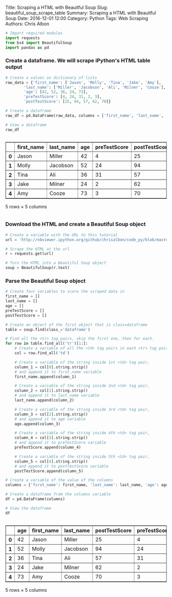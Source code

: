 Title: Scraping a HTML with Beauitful Soup
Slug: beautiful_soup_scrape_table
Summary: Scraping a HTML with Beauitful Soup
Date: 2016-12-01 12:00
Category: Python
Tags: Web Scraping
Authors: Chris Albon




```python
# Import required modules
import requests
from bs4 import BeautifulSoup
import pandas as pd
```

### Create a dataframe. We will scrape iPython's HTML table output


```python
# Create a values as dictionary of lists
raw_data = {'first_name': ['Jason', 'Molly', 'Tina', 'Jake', 'Amy'],
        'last_name': ['Miller', 'Jacobson', 'Ali', 'Milner', 'Cooze'],
        'age': [42, 52, 36, 24, 73],
        'preTestScore': [4, 24, 31, 2, 3],
        'postTestScore': [25, 94, 57, 62, 70]}

# Create a dataframe
raw_df = pd.DataFrame(raw_data, columns = ['first_name', 'last_name', 'age', 'preTestScore', 'postTestScore'])

# View a dataframe
raw_df
```




<div style="max-height:1000px;max-width:1500px;overflow:auto;">
<table border="1" class="dataframe">
  <thead>
    <tr style="text-align: right;">
      <th></th>
      <th>first_name</th>
      <th>last_name</th>
      <th>age</th>
      <th>preTestScore</th>
      <th>postTestScore</th>
    </tr>
  </thead>
  <tbody>
    <tr>
      <th>0</th>
      <td> Jason</td>
      <td>   Miller</td>
      <td> 42</td>
      <td>  4</td>
      <td> 25</td>
    </tr>
    <tr>
      <th>1</th>
      <td> Molly</td>
      <td> Jacobson</td>
      <td> 52</td>
      <td> 24</td>
      <td> 94</td>
    </tr>
    <tr>
      <th>2</th>
      <td>  Tina</td>
      <td>      Ali</td>
      <td> 36</td>
      <td> 31</td>
      <td> 57</td>
    </tr>
    <tr>
      <th>3</th>
      <td>  Jake</td>
      <td>   Milner</td>
      <td> 24</td>
      <td>  2</td>
      <td> 62</td>
    </tr>
    <tr>
      <th>4</th>
      <td>   Amy</td>
      <td>    Cooze</td>
      <td> 73</td>
      <td>  3</td>
      <td> 70</td>
    </tr>
  </tbody>
</table>
<p>5 rows × 5 columns</p>
</div>



### Download the HTML and create a Beautiful Soup object


```python
# Create a variable with the URL to this tutorial
url = 'http://nbviewer.ipython.org/github/chrisalbon/code_py/blob/master/beautiful_soup_scrape_table.ipynb'

# Scrape the HTML at the url
r = requests.get(url)

# Turn the HTML into a Beautiful Soup object
soup = BeautifulSoup(r.text)
```

### Parse the Beautiful Soup object


```python
# Create four variables to score the scraped data in
first_name = []
last_name = []
age = []
preTestScore = []
postTestScore = []

# Create an object of the first object that is class=dataframe
table = soup.find(class_='dataframe')

# Find all the <tr> tag pairs, skip the first one, then for each.
for row in table.find_all('tr')[1:]:
    # Create a variable of all the <td> tag pairs in each <tr> tag pair,
    col = row.find_all('td')

    # Create a variable of the string inside 1st <td> tag pair,
    column_1 = col[0].string.strip()
    # and append it to first_name variable
    first_name.append(column_1)

    # Create a variable of the string inside 2nd <td> tag pair,
    column_2 = col[1].string.strip()
    # and append it to last_name variable
    last_name.append(column_2)

    # Create a variable of the string inside 3rd <td> tag pair,
    column_3 = col[2].string.strip()
    # and append it to age variable
    age.append(column_3)

    # Create a variable of the string inside 4th <td> tag pair,
    column_4 = col[3].string.strip()
    # and append it to preTestScore variable
    preTestScore.append(column_4)

    # Create a variable of the string inside 5th <td> tag pair,
    column_5 = col[4].string.strip()
    # and append it to postTestScore variable
    postTestScore.append(column_5)

# Create a variable of the value of the columns
columns = {'first_name': first_name, 'last_name': last_name, 'age': age, 'preTestScore': preTestScore, 'postTestScore': postTestScore}

# Create a dataframe from the columns variable
df = pd.DataFrame(columns)
```


```python
# View the dataframe
df
```




<div style="max-height:1000px;max-width:1500px;overflow:auto;">
<table border="1" class="dataframe">
  <thead>
    <tr style="text-align: right;">
      <th></th>
      <th>age</th>
      <th>first_name</th>
      <th>last_name</th>
      <th>postTestScore</th>
      <th>preTestScore</th>
    </tr>
  </thead>
  <tbody>
    <tr>
      <th>0</th>
      <td> 42</td>
      <td> Jason</td>
      <td>   Miller</td>
      <td> 25</td>
      <td>  4</td>
    </tr>
    <tr>
      <th>1</th>
      <td> 52</td>
      <td> Molly</td>
      <td> Jacobson</td>
      <td> 94</td>
      <td> 24</td>
    </tr>
    <tr>
      <th>2</th>
      <td> 36</td>
      <td>  Tina</td>
      <td>      Ali</td>
      <td> 57</td>
      <td> 31</td>
    </tr>
    <tr>
      <th>3</th>
      <td> 24</td>
      <td>  Jake</td>
      <td>   Milner</td>
      <td> 62</td>
      <td>  2</td>
    </tr>
    <tr>
      <th>4</th>
      <td> 73</td>
      <td>   Amy</td>
      <td>    Cooze</td>
      <td> 70</td>
      <td>  3</td>
    </tr>
  </tbody>
</table>
<p>5 rows × 5 columns</p>
</div>
